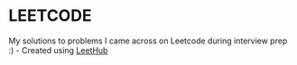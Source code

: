 # LEETCODE
My solutions to problems I came across on Leetcode during interview prep :) - Created using [LeetHub](https://github.com/QasimWani/LeetHub)
